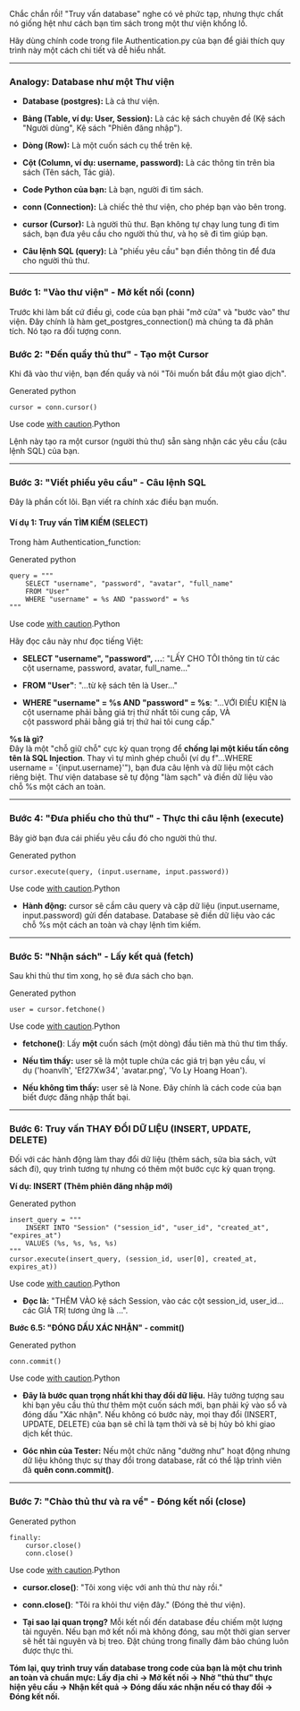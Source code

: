 Chắc chắn rồi! "Truy vấn database" nghe có vẻ phức tạp, nhưng thực chất nó giống hệt như cách bạn tìm sách trong một thư viện khổng lồ.

Hãy dùng chính code trong file Authentication.py của bạn để giải thích quy trình này một cách chi tiết và dễ hiểu nhất.

---

### **Analogy: Database như một Thư viện**

- **Database (postgres):** Là cả thư viện.
    
- **Bảng (Table, ví dụ: User, Session):** Là các kệ sách chuyên đề (Kệ sách "Người dùng", Kệ sách "Phiên đăng nhập").
    
- **Dòng (Row):** Là một cuốn sách cụ thể trên kệ.
    
- **Cột (Column, ví dụ: username, password):** Là các thông tin trên bìa sách (Tên sách, Tác giả).
    
- **Code Python của bạn:** Là bạn, người đi tìm sách.
    
- **conn (Connection):** Là chiếc thẻ thư viện, cho phép bạn vào bên trong.
    
- **cursor (Cursor):** Là người thủ thư. Bạn không tự chạy lung tung đi tìm sách, bạn đưa yêu cầu cho người thủ thư, và họ sẽ đi tìm giúp bạn.
    
- **Câu lệnh SQL (query):** Là "phiếu yêu cầu" bạn điền thông tin để đưa cho người thủ thư.
    

---

### **Bước 1: "Vào thư viện" - Mở kết nối (conn)**

Trước khi làm bất cứ điều gì, code của bạn phải "mở cửa" và "bước vào" thư viện. Đây chính là hàm get_postgres_connection() mà chúng ta đã phân tích. Nó tạo ra đối tượng conn.

### **Bước 2: "Đến quầy thủ thư" - Tạo một Cursor**

Khi đã vào thư viện, bạn đến quầy và nói "Tôi muốn bắt đầu một giao dịch".

Generated python

```
cursor = conn.cursor()
```

Use code [with caution](https://support.google.com/legal/answer/13505487).Python

Lệnh này tạo ra một cursor (người thủ thư) sẵn sàng nhận các yêu cầu (câu lệnh SQL) của bạn.

---

### **Bước 3: "Viết phiếu yêu cầu" - Câu lệnh SQL**

Đây là phần cốt lõi. Bạn viết ra chính xác điều bạn muốn.

#### **Ví dụ 1: Truy vấn TÌM KIẾM (SELECT)**

Trong hàm Authentication_function:

Generated python

```
query = """
    SELECT "username", "password", "avatar", "full_name" 
    FROM "User" 
    WHERE "username" = %s AND "password" = %s
"""
```

Use code [with caution](https://support.google.com/legal/answer/13505487).Python

Hãy đọc câu này như đọc tiếng Việt:

- **SELECT "username", "password", ...**: "LẤY CHO TÔI thông tin từ các cột username, password, avatar, full_name..."
    
- **FROM "User"**: "...từ kệ sách tên là User..."
    
- **WHERE "username" = %s AND "password" = %s**: "...VỚI ĐIỀU KIỆN là cột username phải bằng giá trị thứ nhất tôi cung cấp, VÀ cột password phải bằng giá trị thứ hai tôi cung cấp."
    

**%s là gì?**  
Đây là một "chỗ giữ chỗ" cực kỳ quan trọng để **chống lại một kiểu tấn công tên là SQL Injection**. Thay vì tự mình ghép chuỗi (ví dụ f"...WHERE username = '{input.username}'"), bạn đưa câu lệnh và dữ liệu một cách riêng biệt. Thư viện database sẽ tự động "làm sạch" và điền dữ liệu vào chỗ %s một cách an toàn.

---

### **Bước 4: "Đưa phiếu cho thủ thư" - Thực thi câu lệnh (execute)**

Bây giờ bạn đưa cái phiếu yêu cầu đó cho người thủ thư.

Generated python

```
cursor.execute(query, (input.username, input.password))
```

Use code [with caution](https://support.google.com/legal/answer/13505487).Python

- **Hành động:** cursor sẽ cầm câu query và cặp dữ liệu (input.username, input.password) gửi đến database. Database sẽ điền dữ liệu vào các chỗ %s một cách an toàn và chạy lệnh tìm kiếm.
    

---

### **Bước 5: "Nhận sách" - Lấy kết quả (fetch)**

Sau khi thủ thư tìm xong, họ sẽ đưa sách cho bạn.

Generated python

```
user = cursor.fetchone()
```

Use code [with caution](https://support.google.com/legal/answer/13505487).Python

- **fetchone()**: Lấy **một** cuốn sách (một dòng) đầu tiên mà thủ thư tìm thấy.
    
- **Nếu tìm thấy:** user sẽ là một tuple chứa các giá trị bạn yêu cầu, ví dụ ('hoanvlh', 'Ef27Xw34', 'avatar.png', 'Vo Ly Hoang Hoan').
    
- **Nếu không tìm thấy:** user sẽ là None. Đây chính là cách code của bạn biết được đăng nhập thất bại.
    

---

### **Bước 6: Truy vấn THAY ĐỔI DỮ LIỆU (INSERT, UPDATE, DELETE)**

Đối với các hành động làm thay đổi dữ liệu (thêm sách, sửa bìa sách, vứt sách đi), quy trình tương tự nhưng có thêm một bước cực kỳ quan trọng.

**Ví dụ: INSERT (Thêm phiên đăng nhập mới)**

Generated python

```
insert_query = """
    INSERT INTO "Session" ("session_id", "user_id", "created_at", "expires_at")
    VALUES (%s, %s, %s, %s)
"""
cursor.execute(insert_query, (session_id, user[0], created_at, expires_at))
```

Use code [with caution](https://support.google.com/legal/answer/13505487).Python

- **Đọc là:** "THÊM VÀO kệ sách Session, vào các cột session_id, user_id... các GIÁ TRỊ tương ứng là ...".
    

**Bước 6.5: "ĐÓNG DẤU XÁC NHẬN" - commit()**

Generated python

```
conn.commit()
```

Use code [with caution](https://support.google.com/legal/answer/13505487).Python

- **Đây là bước quan trọng nhất khi thay đổi dữ liệu.** Hãy tưởng tượng sau khi bạn yêu cầu thủ thư thêm một cuốn sách mới, bạn phải ký vào sổ và đóng dấu "Xác nhận". Nếu không có bước này, mọi thay đổi (INSERT, UPDATE, DELETE) của bạn sẽ chỉ là tạm thời và sẽ bị hủy bỏ khi giao dịch kết thúc.
    
- **Góc nhìn của Tester:** Nếu một chức năng "dường như" hoạt động nhưng dữ liệu không thực sự thay đổi trong database, rất có thể lập trình viên đã **quên conn.commit()**.
    

---

### **Bước 7: "Chào thủ thư và ra về" - Đóng kết nối (close)**

Generated python

```
finally:
    cursor.close()
    conn.close()
```

Use code [with caution](https://support.google.com/legal/answer/13505487).Python

- **cursor.close()**: "Tôi xong việc với anh thủ thư này rồi."
    
- **conn.close()**: "Tôi ra khỏi thư viện đây." (Đóng thẻ thư viện).
    
- **Tại sao lại quan trọng?** Mỗi kết nối đến database đều chiếm một lượng tài nguyên. Nếu bạn mở kết nối mà không đóng, sau một thời gian server sẽ hết tài nguyên và bị treo. Đặt chúng trong finally đảm bảo chúng luôn được thực thi.
    

**Tóm lại, quy trình truy vấn database trong code của bạn là một chu trình an toàn và chuẩn mực: Lấy địa chỉ -> Mở kết nối -> Nhờ "thủ thư" thực hiện yêu cầu -> Nhận kết quả -> Đóng dấu xác nhận nếu có thay đổi -> Đóng kết nối.**